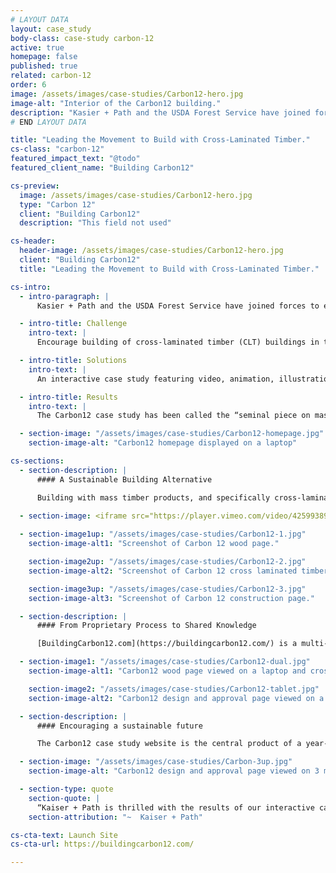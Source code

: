 ```yaml
---
# LAYOUT DATA
layout: case_study
body-class: case-study carbon-12
active: true
homepage: false
published: true
related: carbon-12
order: 6
image: /assets/images/case-studies/Carbon12-hero.jpg
image-alt: "Interior of the Carbon12 building."
description: "Kasier + Path and the USDA Forest Service have joined forces to encourage US builders to use CLT in commercial building. Kaiser + Path is the design/build team behind Carbon12, the tallest CLT building in the United States, and their dedicated team of architects, designers, and project managers made this project possible in spite of daunting odds."
# END LAYOUT DATA

title: "Leading the Movement to Build with Cross-Laminated Timber."
cs-class: "carbon-12"
featured_impact_text: "@todo"
featured_client_name: "Building Carbon12"

cs-preview:
  image: /assets/images/case-studies/Carbon12-hero.jpg
  type: "Carbon 12"
  client: "Building Carbon12"
  description: "This field not used"

cs-header:
  header-image: /assets/images/case-studies/Carbon12-hero.jpg
  client: "Building Carbon12"
  title: "Leading the Movement to Build with Cross-Laminated Timber."

cs-intro:
  - intro-paragraph: |
      Kasier + Path and the USDA Forest Service have joined forces to encourage US builders to use CLT in commercial building. Kaiser + Path is the design/build team behind Carbon12, the tallest CLT building in the United States, and their dedicated team of architects, designers, and project managers made this project possible in spite of daunting odds.

  - intro-title: Challenge
    intro-text: |
      Encourage building of cross-laminated timber (CLT) buildings in the United States.

  - intro-title: Solutions
    intro-text: |
      An interactive case study featuring video, animation, illustration, and deep packets of information for builders.

  - intro-title: Results
    intro-text: |
      The Carbon12 case study has been called the “seminal piece on mass timber building” and is the centerpiece of a year-long influence campaign at conferences and webinars. It was also presented to dozens of homebuilders and architects during The Mass Timber Conference, and was nominated for a Webby in 2020.

  - section-image: "/assets/images/case-studies/Carbon12-homepage.jpg"
    section-image-alt: "Carbon12 homepage displayed on a laptop"

cs-sections:
  - section-description: |
      #### A Sustainable Building Alternative

      Building with mass timber products, and specifically cross-laminated timber (CLT), could play a major role in reducing carbon emissions from construction in the United States, yet we are well behind many European countries in our knowledge, policy, and planning. In partnership with the design/build firm responsible for the tallest CLT building in the US, ThinkShout developed an interactive website to "open source" the process in a way that other builders could easily adopt, and which will help build a groundswell of support from residential and financial audiences as well.

  - section-image: <iframe src="https://player.vimeo.com/video/425993898" width="1500" height="855" frameborder="0" allow="autoplay; fullscreen" allowfullscreen></iframe>
 
  - section-image1up: "/assets/images/case-studies/Carbon12-1.jpg"
    section-image-alt1: "Screenshot of Carbon 12 wood page."

    section-image2up: "/assets/images/case-studies/Carbon12-2.jpg"
    section-image-alt2: "Screenshot of Carbon 12 cross laminated timber page."

    section-image3up: "/assets/images/case-studies/Carbon12-3.jpg"
    section-image-alt3: "Screenshot of Carbon 12 construction page."

  - section-description: |
      #### From Proprietary Process to Shared Knowledge

      [BuildingCarbon12.com](https://buildingcarbon12.com/) is a multi-chapter interactive story that unfolds around video, animations, pockets of deep information, and an arc that carries visitors from a basic understanding of mass timber products to a bold vision for the future of our cities. By sharing every proprietary detail of their process, our partners at Kaiser + Path have put shared knowledge above business advantage. In fact, their goal is not to corner the market on CLT, but rather to show how feasible — and indeed, necessary — it is to build with sustainable wood products instead of concrete and steel.

  - section-image1: "/assets/images/case-studies/Carbon12-dual.jpg"
    section-image-alt1: "Carbon12 wood page viewed on a laptop and cross laminated timber page viewed on mobile."

    section-image2: "/assets/images/case-studies/Carbon12-tablet.jpg"
    section-image-alt2: "Carbon12 design and approval page viewed on a tablet."

  - section-description: |
      #### Encouraging a sustainable future

      The Carbon12 case study website is the central product of a year-long public relations push to encourage building with mass timber. The USDA Forest Service and Kaiser + Path are working closely to spark development in 2020 and beyond, including the development of two webinars during the annual Mass Timber Conference in Portland, Oregon. The site immediately won the praise of industry leaders, one of whom called it "the seminal piece on mass timber building" when it launched in January. Over the coming months, the site will be leveraged to secure investment in future CLT projects and by architectural firms across the US as they undertake their first mass timber projects.

  - section-image: "/assets/images/case-studies/Carbon-3up.jpg"
    section-image-alt: "Carbon12 design and approval page viewed on 3 mobile devices."

  - section-type: quote
    section-quote: |
      “Kaiser + Path is thrilled with the results of our interactive case study. Building Carbon12 has increased awareness and conversation about building with CLT, and our staff is able to refer people across industries to it to get the information they are seeking. It also meets the goals of our partner, USDA Forest Service, who generously funded the project and shares our passion for using wood sustainably.”
    section-attribution: "~  Kaiser + Path"

cs-cta-text: Launch Site
cs-cta-url: https://buildingcarbon12.com/

---
```

